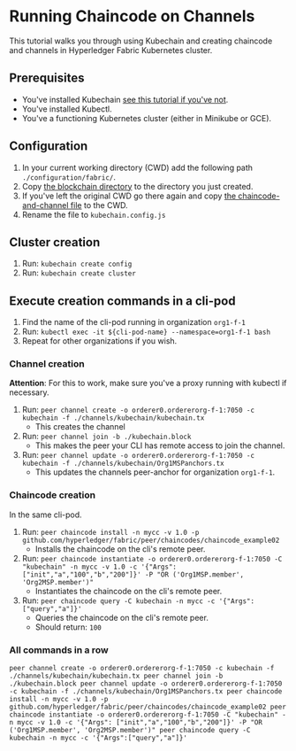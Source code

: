 # Running Chaincode on Channels
This tutorial walks you through using Kubechain and creating chaincode and channels in Hyperledger Fabric Kubernetes cluster.

## Prerequisites 
- You've installed Kubechain [see this tutorial if you've not](docs/how-to-install.md).
- You've installed Kubectl.
- You've a functioning Kubernetes cluster (either in Minikube  or GCE).

## Configuration 
1. In your current working directory (CWD) add the following path `./configuration/fabric/`.
1. Copy [the blockchain directory](docs/tutorials/fabric/configuration-samples/blockchain) to the directory you just created.
1. If you've left the original CWD go there again and copy [the chaincode-and-channel file](configuration-samples/kubechain/chaincode-and-channel.kubechain.config.js) to the CWD.
1. Rename the file to ``kubechain.config.js``

## Cluster creation
1. Run: ``kubechain create config``
1. Run: ``kubechain create cluster``

## Execute creation commands in a cli-pod
1. Find the name of the cli-pod running in organization ``org1-f-1``
1. Run: `kubectl exec -it ${cli-pod-name} --namespace=org1-f-1 bash`
1. Repeat for other organizations if you wish.

### Channel creation
**Attention**: For this to work, make sure you've a proxy running with kubectl if necessary.
1. Run: `peer channel create -o orderer0.ordererorg-f-1:7050 -c kubechain -f ./channels/kubechain/kubechain.tx`
   - This creates the channel
1. Run: `peer channel join -b ./kubechain.block`
   - This makes the peer your CLI has remote access to join the channel.
1. Run: `peer channel update -o orderer0.ordererorg-f-1:7050 -c kubechain -f ./channels/kubechain/Org1MSPanchors.tx`
   - This updates the channels peer-anchor for organization ``org1-f-1``.

### Chaincode creation
In the same cli-pod.
1. Run: `peer chaincode install -n mycc -v 1.0 -p github.com/hyperledger/fabric/peer/chaincodes/chaincode_example02`
   - Installs the chaincode on the cli's remote peer.
1. Run: `peer chaincode instantiate -o orderer0.ordererorg-f-1:7050 -C "kubechain" -n mycc -v 1.0 -c '{"Args": ["init","a","100","b","200"]}' -P "OR ('Org1MSP.member', 'Org2MSP.member')"`
   - Instantiates the chaincode on the cli's remote peer.
1. Run: `peer chaincode query -C kubechain -n mycc -c '{"Args":["query","a"]}'`
   - Queries the chaincode on the cli's remote peer.
   - Should return: ``100``

### All commands in a row

``
peer channel create -o orderer0.ordererorg-f-1:7050 -c kubechain -f ./channels/kubechain/kubechain.tx
peer channel join -b ./kubechain.block
peer channel update -o orderer0.ordererorg-f-1:7050 -c kubechain -f ./channels/kubechain/Org1MSPanchors.tx
peer chaincode install -n mycc -v 1.0 -p github.com/hyperledger/fabric/peer/chaincodes/chaincode_example02
peer chaincode instantiate -o orderer0.ordererorg-f-1:7050 -C "kubechain" -n mycc -v 1.0 -c '{"Args": ["init","a","100","b","200"]}' -P "OR ('Org1MSP.member', 'Org2MSP.member')"
peer chaincode query -C kubechain -n mycc -c '{"Args":["query","a"]}'
``
